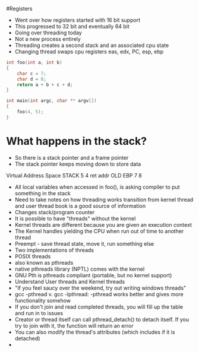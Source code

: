 #Registers
* Went over how registers started with 16 bit support
* This progressed to 32 bit and eventually 64 bit
* Going over threading today
* Not a new process entirely
* Threading creates a second stack and an associated cpu state
* Changing thread swaps cpu registers eas, edx, PC, esp, ebp

```C
int foo(int a, int b)
{
    char c = 7;
    char d = 8;
    return a + b + c + d;
}

int main(int argc, char ** argv[])
{
    foo(4, 5);
}
```

# What happens in the stack?
* So there is a stack pointer and a frame pointer
* The stack pointer keeps moving down to store data

Virtual Address Space
STACK
5
4
ret addr
OLD EBP
7
8
* All local variables when accessed in foo(), is asking compiler to put something in the stack
* Need to take notes on how threading works transition from kernel thread and user thread book is a good source of information
* Changes stack/program counter
* It is possible to have "threads" without the kernel
* Kernel threads are different because you are given an execution context
* The Kernel handles yielding the CPU when run out of time to another thread
* Preempt - save thread state, move it, run something else
* Two implementations of threads
* POSIX threads
* also known as pthreads
* native pthreads library (NPTL) comes with the kernel
* GNU Pth is pthreads compliant (portable, but no kernel support)
* Understand User threads and Kernel threads
* "If you feel saucy over the weekend, try out writing windows threads"
* gcc -pthread v. gcc -lpthread: -pthread works better and gives more functionality somehow
* If you don't join and read completed threads, you will fill up the table and run in to issues
* Creator or thread itself can call pthread_detach() to detach itself. If you try to join with it, the function will return an error
* You can also modify the thread's attributes (which includes if it is detached)
*
